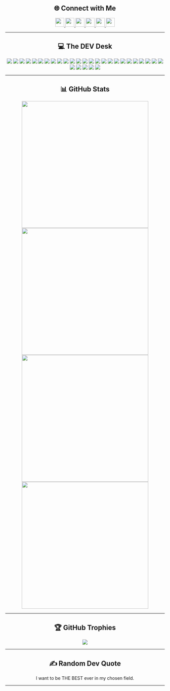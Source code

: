 <h2 align="center">🌐 Connect with Me</h2>

<p align="center">
  <a href="https://linkedin.com/in/ayushkhaire">
    <img src="https://img.shields.io/badge/LinkedIn-%230077B5.svg?logo=linkedin&logoColor=white" style="height: 28px;" />
  </a>
  <a href="https://x.com/ayushkhaire_x">
    <img src="https://img.shields.io/badge/X-black.svg?logo=X&logoColor=white" style="height: 28px;" />
  </a>
  <a href="https://youtube.com/@ayushkhaire_dev">
    <img src="https://img.shields.io/badge/YouTube-%23FF0000.svg?logo=YouTube&logoColor=white" style="height: 28px;" />
  </a>
  <a href="mailto:codeeayush@gmail.com">
    <img src="https://img.shields.io/badge/Email-D14836?logo=gmail&logoColor=white" style="height: 28px;" />
  </a>
  <a href="https://kaggle.com/ayushkhaire">
    <img src="https://img.shields.io/badge/Kaggle-20BEFF?logo=kaggle&logoColor=white" style="height: 28px;" />
  </a>
  <a href="https://huggingface.co/ayushkhaire">
    <img src="https://img.shields.io/badge/HuggingFace-%23FFD21F?logo=huggingface&logoColor=black" style="height: 28px;" />
  </a>
</p>

---

<h2 align="center">💻 The DEV Desk</h2>

<p align="center">
  <img src="https://img.shields.io/badge/html5-%23E34F26.svg?style=for-the-badge&logo=html5&logoColor=white" />
  <img src="https://img.shields.io/badge/css3-%231572B6.svg?style=for-the-badge&logo=css3&logoColor=white" />
  <img src="https://img.shields.io/badge/javascript-%23323330.svg?style=for-the-badge&logo=javascript&logoColor=%23F7DF1E" />
  <img src="https://img.shields.io/badge/python-3670A0?style=for-the-badge&logo=python&logoColor=ffdd54" />
  <img src="https://img.shields.io/badge/django-%23092E20.svg?style=for-the-badge&logo=django&logoColor=white" />
  <img src="https://img.shields.io/badge/Streamlit-%23FE4B4B.svg?style=for-the-badge&logo=streamlit&logoColor=white" />
  <img src="https://img.shields.io/badge/Apache%20Spark-FDEE21?style=for-the-badge&logo=apachespark&logoColor=black" />
  <img src="https://img.shields.io/badge/Apache%20Kafka-000?style=for-the-badge&logo=apachekafka" />
  <img src="https://img.shields.io/badge/mysql-4479A1.svg?style=for-the-badge&logo=mysql&logoColor=white" />
  <img src="https://img.shields.io/badge/MongoDB-%234ea94b.svg?style=for-the-badge&logo=mongodb&logoColor=white" />
  <img src="https://img.shields.io/badge/scikit--learn-%23F7931E.svg?style=for-the-badge&logo=scikit-learn&logoColor=white" />
  <img src="https://img.shields.io/badge/TensorFlow-%23FF6F00.svg?style=for-the-badge&logo=TensorFlow&logoColor=white" />
  <img src="https://img.shields.io/badge/plotly-%233F4F75.svg?style=for-the-badge&logo=plotly&logoColor=white" />
  <img src="https://img.shields.io/badge/pandas-%23150458.svg?style=for-the-badge&logo=pandas&logoColor=white" />
  <img src="https://img.shields.io/badge/numpy-%23013243.svg?style=for-the-badge&logo=numpy&logoColor=white" />
  <img src="https://img.shields.io/badge/requests-%2300BFFF.svg?style=for-the-badge&logo=python&logoColor=white" />
  <img src="https://img.shields.io/badge/beautifulsoup-4B0082.svg?style=for-the-badge&logo=python&logoColor=white" />
  <img src="https://img.shields.io/badge/selenium-43B02A.svg?style=for-the-badge&logo=selenium&logoColor=white" />
  <img src="https://img.shields.io/badge/git-%23F05033.svg?style=for-the-badge&logo=git&logoColor=white" />
  <img src="https://img.shields.io/badge/github-%23121011.svg?style=for-the-badge&logo=github&logoColor=white" />
  <img src="https://img.shields.io/badge/linux-%23000000.svg?style=for-the-badge&logo=linux&logoColor=white" />
  <img src="https://img.shields.io/badge/docker-%230db7ed.svg?style=for-the-badge&logo=docker&logoColor=white" />
  <img src="https://img.shields.io/badge/nginx-%23009639.svg?style=for-the-badge&logo=nginx&logoColor=white" />
  <img src="https://img.shields.io/badge/gunicorn-499848.svg?style=for-the-badge&logo=gunicorn&logoColor=white" />
  <img src="https://img.shields.io/badge/Google%20Gemini-4285F4?style=for-the-badge&logo=google&logoColor=white" />
  <img src="https://img.shields.io/badge/Bash-121011?style=for-the-badge&logo=gnu-bash&logoColor=white" />
  <img src="https://img.shields.io/badge/Google%20Cloud-%234285F4.svg?style=for-the-badge&logo=googlecloud&logoColor=white" />
  <img src="https://img.shields.io/badge/Apache%20Cassandra-%231287B1.svg?style=for-the-badge&logo=apachecassandra&logoColor=white" />
  <img src="https://img.shields.io/badge/Kaggle-20BEFF?style=for-the-badge&logo=kaggle&logoColor=white" />
  <img src="https://img.shields.io/badge/Databricks-EA1B22?style=for-the-badge&logo=databricks&logoColor=white" />
</p>

---

<h2 align="center">📊 GitHub Stats</h2>

<p align="center">
  <img src="https://github-contributor-stats.vercel.app/api?username=AYUSHKHAIRE&limit=5&theme=dark&combine_all_yearly_contributions=true" width="400px" />
  <img src="https://github-readme-stats.vercel.app/api?username=AYUSHKHAIRE&theme=dark&hide_border=false&include_all_commits=false&count_private=false" width="400px" />
  <br/>
  <img src="https://nirzak-streak-stats.vercel.app/?user=AYUSHKHAIRE&theme=dark&hide_border=false" width="400px" />
  <br/>
  <img src="https://github-readme-stats.vercel.app/api/top-langs/?username=AYUSHKHAIRE&theme=dark&hide_border=false&layout=compact" width="400px" />
</p>

---

<h2 align="center">🏆 GitHub Trophies</h2>

<p align="center">
  <img src="https://github-profile-trophy.vercel.app/?username=AYUSHKHAIRE&theme=transparent&no-frame=true&no-bg=true&margin-w=4" />
</p>

---

<h2 align="center">✍️ Random Dev Quote</h2>

<p align="center">
  I want to be THE BEST ever in my chosen field.
</p>

---

<!-- Proudly created with GPRM ( https://gprm.itsvg.in ) -->
